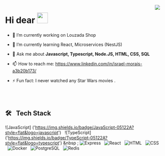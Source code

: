 <img
align="right"
size="500em"
src="https://raw.githubusercontent.com/gist/israel-bruno/f1f7b0065c31304246953f2434ca33a4/raw/92e15d7df46877a3769a2c4f3d09ae2a086ce1fa/githubcard.svg"
/>

<h1 align="left">
  Hi dear 
  
  <img src="https://raw.githubusercontent.com/kaueMarques/kaueMarques/master/hi.gif" width="35px">
</h1>

###

<p>

- 🔭 I’m currently working on Louzada Shop

- 🌱 I’m currently learning  React, Microservices (NestJS)

- 💬 Ask me about **Javascript, Typescript,  Node.JS, HTML, CSS, SQL**

- 📫 How to reach me: https://www.linkedin.com/in/israel-morais-a3b20b173/

- ⚡ Fun fact: I never watched any Star Wars movies . 

</p>

<br><br>

## 🛠 &nbsp; Tech Stack 

![JavaScript] ('https://img.shields.io/badge/JavaScript-05122A?style=flat&logo=javascript') &nbsp; 
![TypeScript] ('https://img.shields.io/badge/TypeScript-05122A?style=flat&logo=typescript') &nbsp ;
![Express]('https://img.shields.io/badge/Express-05122A?style=flat&logo=express') &nbsp;
![React]('https://img.shields.io/badge/React-05122A?style=flat&logo=react') &nbsp; 
![HTML]('https://img.shields.io/badge/HTML-05122A?style=flat&logo=html5') &nbsp; 
![CSS]('https://img.shields.io/badge/CSS-05122A?style=flat&logo=css3') &nbsp;
![Docker]('https://img.shields.io/badge/Docker-05122A?style=flat&logo=docker') &nbsp;
![PostgreSQL]('https://img.shields.io/badge/SQL-05122A?style=flat&logo=postgresql') &nbsp;
![Redis]('https://img.shields.io/badge/Redis-05122A?style=flat&logo=redis')&nbsp;
